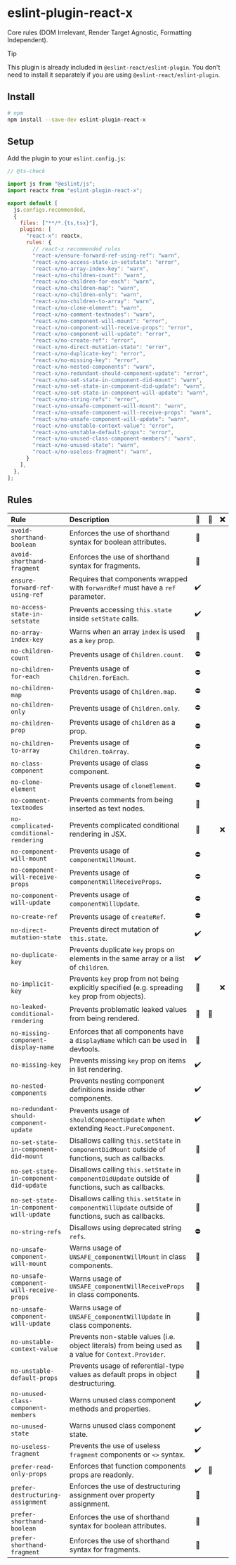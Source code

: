 # eslint-plugin-react-x

Core rules (DOM Irrelevant, Render Target Agnostic, Formatting Independent).

> [!TIP]
> This plugin is already included in `@eslint-react/eslint-plugin`. You don't need to install it separately if you are using `@eslint-react/eslint-plugin`.

## Install

```sh
# npm
npm install --save-dev eslint-plugin-react-x
```

## Setup

Add the plugin to your `eslint.config.js`:

```js
// @ts-check

import js from "@eslint/js";
import reactx from "eslint-plugin-react-x";

export default [
  js.configs.recommended,
  {
    files: ["**/*.{ts,tsx}"],
    plugins: [
      "react-x": reactx,
      rules: {
        // react-x recommended rules
        "react-x/ensure-forward-ref-using-ref": "warn",
        "react-x/no-access-state-in-setstate": "error",
        "react-x/no-array-index-key": "warn",
        "react-x/no-children-count": "warn",
        "react-x/no-children-for-each": "warn",
        "react-x/no-children-map": "warn",
        "react-x/no-children-only": "warn",
        "react-x/no-children-to-array": "warn",
        "react-x/no-clone-element": "warn",
        "react-x/no-comment-textnodes": "warn",
        "react-x/no-component-will-mount": "error",
        "react-x/no-component-will-receive-props": "error",
        "react-x/no-component-will-update": "error",
        "react-x/no-create-ref": "error",
        "react-x/no-direct-mutation-state": "error",
        "react-x/no-duplicate-key": "error",
        "react-x/no-missing-key": "error",
        "react-x/no-nested-components": "warn",
        "react-x/no-redundant-should-component-update": "error",
        "react-x/no-set-state-in-component-did-mount": "warn",
        "react-x/no-set-state-in-component-did-update": "warn",
        "react-x/no-set-state-in-component-will-update": "warn",
        "react-x/no-string-refs": "error",
        "react-x/no-unsafe-component-will-mount": "warn",
        "react-x/no-unsafe-component-will-receive-props": "warn",
        "react-x/no-unsafe-component-will-update": "warn",
        "react-x/no-unstable-context-value": "error",
        "react-x/no-unstable-default-props": "error",
        "react-x/no-unused-class-component-members": "warn",
        "react-x/no-unused-state": "warn",
        "react-x/no-useless-fragment": "warn",
      }
    ],
  },
];
```

## Rules

| Rule                                     | Description                                                                                          | 💼  | 💭  | ❌  |
| :--------------------------------------- | :--------------------------------------------------------------------------------------------------- | :-: | :-: | :-: |
| `avoid-shorthand-boolean`                | Enforces the use of shorthand syntax for boolean attributes.                                         | 🎨  |     |     |
| `avoid-shorthand-fragment`               | Enforces the use of shorthand syntax for fragments.                                                  | 🎨  |     |     |
| `ensure-forward-ref-using-ref`           | Requires that components wrapped with `forwardRef` must have a `ref` parameter.                      |  ✔️  |     |     |
| `no-access-state-in-setstate`            | Prevents accessing `this.state` inside `setState` calls.                                             |  ✔️  |     |     |
| `no-array-index-key`                     | Warns when an array `index` is used as a `key` prop.                                                 | 👀  |     |     |
| `no-children-count`                      | Prevents usage of `Children.count`.                                                                  | ⛔  |     |     |
| `no-children-for-each`                   | Prevents usage of `Children.forEach`.                                                                | ⛔  |     |     |
| `no-children-map`                        | Prevents usage of `Children.map`.                                                                    | ⛔  |     |     |
| `no-children-only`                       | Prevents usage of `Children.only`.                                                                   | ⛔  |     |     |
| `no-children-prop`                       | Prevents usage of `children` as a prop.                                                              | ⛔  |     |     |
| `no-children-to-array`                   | Prevents usage of `Children.toArray`.                                                                | ⛔  |     |     |
| `no-class-component`                     | Prevents usage of class component.                                                                   | ⛔  |     |     |
| `no-clone-element`                       | Prevents usage of `cloneElement`.                                                                    | ⛔  |     |     |
| `no-comment-textnodes`                   | Prevents comments from being inserted as text nodes.                                                 | 👀  |     |     |
| `no-complicated-conditional-rendering`   | Prevents complicated conditional rendering in JSX.                                                   | 🤯  |     | ❌  |
| `no-component-will-mount`                | Prevents usage of `componentWillMount`.                                                              | ⛔  |     |     |
| `no-component-will-receive-props`        | Prevents usage of `componentWillReceiveProps`.                                                       | ⛔  |     |     |
| `no-component-will-update`               | Prevents usage of `componentWillUpdate`.                                                             | ⛔  |     |     |
| `no-create-ref`                          | Prevents usage of `createRef`.                                                                       | ⛔  |     |     |
| `no-direct-mutation-state`               | Prevents direct mutation of `this.state`.                                                            |  ✔️  |     |     |
| `no-duplicate-key`                       | Prevents duplicate `key` props on elements in the same array or a list of `children`.                |  ✔️  |     |     |
| `no-implicit-key`                        | Prevents `key` prop from not being explicitly specified (e.g. spreading `key` prop from objects).    | 👀  |     | ❌  |
| `no-leaked-conditional-rendering`        | Prevents problematic leaked values from being rendered.                                              | 👀  | 💭  |     |
| `no-missing-component-display-name`      | Enforces that all components have a `displayName` which can be used in devtools.                     | 🐞  |     |     |
| `no-missing-key`                         | Prevents missing `key` prop on items in list rendering.                                              |  ✔️  |     |     |
| `no-nested-components`                   | Prevents nesting component definitions inside other components.                                      |  ✔️  |     |     |
| `no-redundant-should-component-update`   | Prevents usage of `shouldComponentUpdate` when extending `React.PureComponent`.                      |  ✔️  |     |     |
| `no-set-state-in-component-did-mount`    | Disallows calling `this.setState` in `componentDidMount` outside of functions, such as callbacks.    | 👀  |     |     |
| `no-set-state-in-component-did-update`   | Disallows calling `this.setState` in `componentDidUpdate` outside of functions, such as callbacks.   | 👀  |     |     |
| `no-set-state-in-component-will-update`  | Disallows calling `this.setState` in `componentWillUpdate` outside of functions, such as callbacks.  | 👀  |     |     |
| `no-string-refs`                         | Disallows using deprecated string `refs`.                                                            | ⛔  |     |     |
| `no-unsafe-component-will-mount`         | Warns usage of `UNSAFE_componentWillMount` in class components.                                      | 👀  |     |     |
| `no-unsafe-component-will-receive-props` | Warns usage of `UNSAFE_componentWillReceiveProps` in class components.                               | 👀  |     |     |
| `no-unsafe-component-will-update`        | Warns usage of `UNSAFE_componentWillUpdate` in class components.                                     | 👀  |     |     |
| `no-unstable-context-value`              | Prevents non-stable values (i.e. object literals) from being used as a value for `Context.Provider`. | 🚀  |     |     |
| `no-unstable-default-props`              | Prevents usage of referential-type values as default props in object destructuring.                  | 🚀  |     |     |
| `no-unused-class-component-members`      | Warns unused class component methods and properties.                                                 |  ✔️  |     |     |
| `no-unused-state`                        | Warns unused class component state.                                                                  |  ✔️  |     |     |
| `no-useless-fragment`                    | Prevents the use of useless `fragment` components or `<>` syntax.                                    |  ✔️  |     |     |
| `prefer-read-only-props`                 | Enforces that function components props are readonly.                                                |  ✔️  | 💭  |     |
| `prefer-destructuring-assignment`        | Enforces the use of destructuring assignment over property assignment.                               | 🎨  |     |     |
| `prefer-shorthand-boolean`               | Enforces the use of shorthand syntax for boolean attributes.                                         | 🎨  |     |     |
| `prefer-shorthand-fragment`              | Enforces the use of shorthand syntax for fragments.                                                  | 🎨  |     |     |
